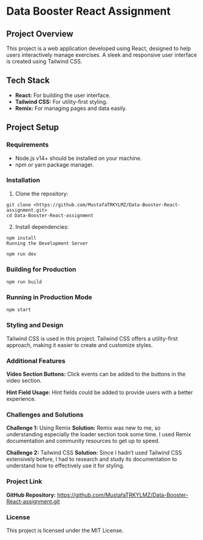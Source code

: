 
# Data Booster React Assignment

## Project Overview

This project is a web application developed using React, designed to help users interactively manage exercises. A sleek and responsive user interface is created using Tailwind CSS.

## Tech Stack

- **React:** For building the user interface.
- **Tailwind CSS:** For utility-first styling.
- **Remix:** For managing pages and data easily.

## Project Setup

### Requirements

- Node.js v14+ should be installed on your machine.
- npm or yarn package manager.

### Installation

1. Clone the repository:

```
git clone <https://github.com/MustafaTRKYLMZ/Data-Booster-React-assignment.git>
cd Data-Booster-React-assignment
```

2. Install dependencies:

```
npm install
Running the Development Server
```

```
npm run dev
```

### Building for Production

```
npm run build
```

### Running in Production Mode

```
npm start
```

### Styling and Design

Tailwind CSS is used in this project. Tailwind CSS offers a utility-first approach, making it easier to create and customize styles.

### Additional Features

**Video Section Buttons:** Click events can be added to the buttons in the video section.

**Hint Field Usage:** Hint fields could be added to provide users with a better experience.

### Challenges and Solutions

**Challenge 1:** Using Remix
**Solution:** Remix was new to me, so understanding especially the loader section took some time. I used Remix documentation and community resources to get up to speed.

**Challenge 2:** Tailwind CSS
**Solution:** Since I hadn’t used Tailwind CSS extensively before, I had to research and study its documentation to understand how to effectively use it for styling.

### Project Link

**GitHub Repository:** <https://github.com/MustafaTRKYLMZ/Data-Booster-React-assignment.git>

### License

This project is licensed under the MIT License.
